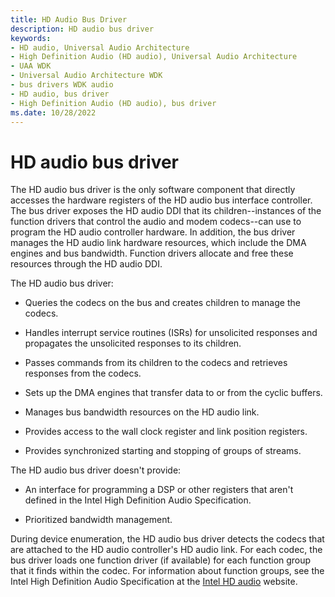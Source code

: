 ```yaml
---
title: HD Audio Bus Driver
description: HD audio bus driver
keywords:
- HD audio, Universal Audio Architecture
- High Definition Audio (HD audio), Universal Audio Architecture
- UAA WDK
- Universal Audio Architecture WDK
- bus drivers WDK audio
- HD audio, bus driver
- High Definition Audio (HD audio), bus driver
ms.date: 10/28/2022
---
```


# HD audio bus driver

The HD audio bus driver is the only software component that directly accesses the hardware registers of the HD audio bus interface controller. The bus driver exposes the HD audio DDI that its children--instances of the function drivers that control the audio and modem codecs--can use to program the HD audio controller hardware. In addition, the bus driver manages the HD audio link hardware resources, which include the DMA engines and bus bandwidth. Function drivers allocate and free these resources through the HD audio DDI.

The HD audio bus driver:

- Queries the codecs on the bus and creates children to manage the codecs.

- Handles interrupt service routines (ISRs) for unsolicited responses and propagates the unsolicited responses to its children.

- Passes commands from its children to the codecs and retrieves responses from the codecs.

- Sets up the DMA engines that transfer data to or from the cyclic buffers.

- Manages bus bandwidth resources on the HD audio link.

- Provides access to the wall clock register and link position registers.

- Provides synchronized starting and stopping of groups of streams.

The HD audio bus driver doesn't provide:

- An interface for programming a DSP or other registers that aren't defined in the Intel High Definition Audio Specification.

- Prioritized bandwidth management.

During device enumeration, the HD audio bus driver detects the codecs that are attached to the HD audio controller's HD audio link. For each codec, the bus driver loads one function driver (if available) for each function group that it finds within the codec. For information about function groups, see the Intel High Definition Audio Specification at the [Intel HD audio](https://www.intel.com/content/www/us/en/standards/high-definition-audio-specification.html) website.
